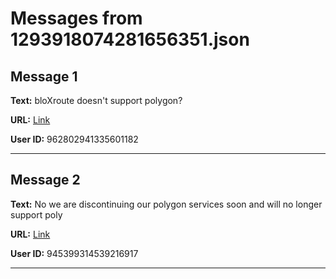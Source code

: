 # Messages from 1293918074281656351.json

## Message 1

**Text:** bloXroute doesn't support polygon?

**URL:** [Link](https://discord.com/channels/638409433860407300/638409433860407302/1293918074281656351)

**User ID:** 962802941335601182

---

## Message 2

**Text:** No we are discontinuing our polygon services soon and will no longer support poly

**URL:** [Link](https://discord.com/channels/638409433860407300/638409433860407302/1293920574514663505)

**User ID:** 945399314539216917

---

